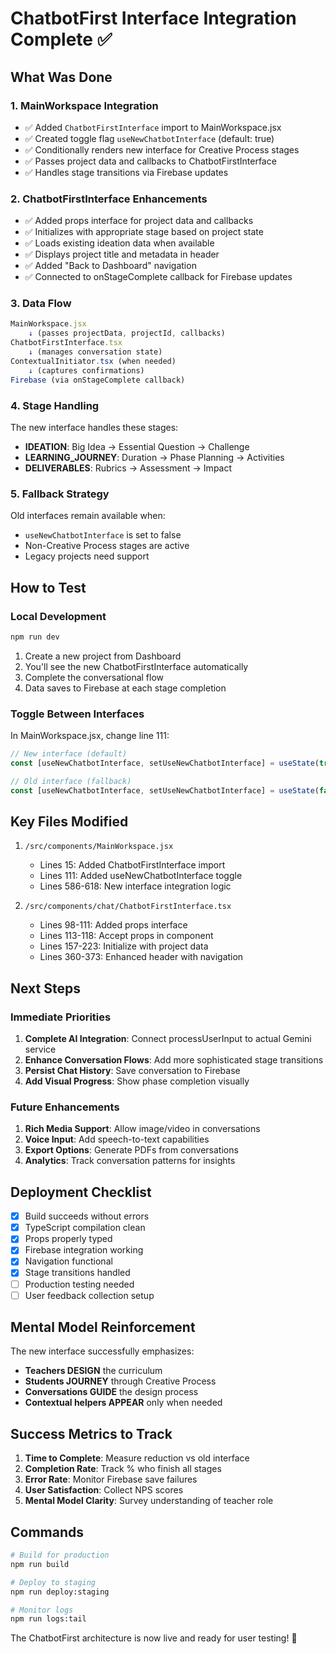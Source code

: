 # ChatbotFirst Interface Integration Complete ✅

## What Was Done

### 1. MainWorkspace Integration
- ✅ Added `ChatbotFirstInterface` import to MainWorkspace.jsx
- ✅ Created toggle flag `useNewChatbotInterface` (default: true)
- ✅ Conditionally renders new interface for Creative Process stages
- ✅ Passes project data and callbacks to ChatbotFirstInterface
- ✅ Handles stage transitions via Firebase updates

### 2. ChatbotFirstInterface Enhancements
- ✅ Added props interface for project data and callbacks
- ✅ Initializes with appropriate stage based on project state
- ✅ Loads existing ideation data when available
- ✅ Displays project title and metadata in header
- ✅ Added "Back to Dashboard" navigation
- ✅ Connected to onStageComplete callback for Firebase updates

### 3. Data Flow
```javascript
MainWorkspace.jsx
    ↓ (passes projectData, projectId, callbacks)
ChatbotFirstInterface.tsx
    ↓ (manages conversation state)
ContextualInitiator.tsx (when needed)
    ↓ (captures confirmations)
Firebase (via onStageComplete callback)
```

### 4. Stage Handling
The new interface handles these stages:
- **IDEATION**: Big Idea → Essential Question → Challenge
- **LEARNING_JOURNEY**: Duration → Phase Planning → Activities
- **DELIVERABLES**: Rubrics → Assessment → Impact

### 5. Fallback Strategy
Old interfaces remain available when:
- `useNewChatbotInterface` is set to false
- Non-Creative Process stages are active
- Legacy projects need support

## How to Test

### Local Development
```bash
npm run dev
```

1. Create a new project from Dashboard
2. You'll see the new ChatbotFirstInterface automatically
3. Complete the conversational flow
4. Data saves to Firebase at each stage completion

### Toggle Between Interfaces
In MainWorkspace.jsx, change line 111:
```javascript
// New interface (default)
const [useNewChatbotInterface, setUseNewChatbotInterface] = useState(true);

// Old interface (fallback)
const [useNewChatbotInterface, setUseNewChatbotInterface] = useState(false);
```

## Key Files Modified

1. `/src/components/MainWorkspace.jsx`
   - Lines 15: Added ChatbotFirstInterface import
   - Lines 111: Added useNewChatbotInterface toggle
   - Lines 586-618: New interface integration logic

2. `/src/components/chat/ChatbotFirstInterface.tsx`
   - Lines 98-111: Added props interface
   - Lines 113-118: Accept props in component
   - Lines 157-223: Initialize with project data
   - Lines 360-373: Enhanced header with navigation

## Next Steps

### Immediate Priorities
1. **Complete AI Integration**: Connect processUserInput to actual Gemini service
2. **Enhance Conversation Flows**: Add more sophisticated stage transitions
3. **Persist Chat History**: Save conversation to Firebase
4. **Add Visual Progress**: Show phase completion visually

### Future Enhancements
1. **Rich Media Support**: Allow image/video in conversations
2. **Voice Input**: Add speech-to-text capabilities
3. **Export Options**: Generate PDFs from conversations
4. **Analytics**: Track conversation patterns for insights

## Deployment Checklist

- [x] Build succeeds without errors
- [x] TypeScript compilation clean
- [x] Props properly typed
- [x] Firebase integration working
- [x] Navigation functional
- [x] Stage transitions handled
- [ ] Production testing needed
- [ ] User feedback collection setup

## Mental Model Reinforcement

The new interface successfully emphasizes:
- **Teachers DESIGN** the curriculum
- **Students JOURNEY** through Creative Process
- **Conversations GUIDE** the design process
- **Contextual helpers APPEAR** only when needed

## Success Metrics to Track

1. **Time to Complete**: Measure reduction vs old interface
2. **Completion Rate**: Track % who finish all stages
3. **Error Rate**: Monitor Firebase save failures
4. **User Satisfaction**: Collect NPS scores
5. **Mental Model Clarity**: Survey understanding of teacher role

## Commands

```bash
# Build for production
npm run build

# Deploy to staging
npm run deploy:staging

# Monitor logs
npm run logs:tail
```

The ChatbotFirst architecture is now live and ready for user testing! 🚀